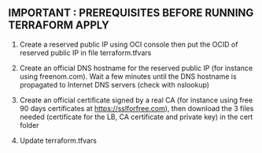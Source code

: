 ## IMPORTANT : PREREQUISITES BEFORE RUNNING TERRAFORM APPLY

1. Create a reserved public IP using OCI console
   then put the OCID of reserved public IP in file terraform.tfvars
2. Create an official DNS hostname for the reserved public IP (for instance using freenom.com). Wait a few minutes until the DNS hostname is propagated to Internet DNS servers (check with nslookup)

3. Create an official certificate signed by a real CA (for instance using free 90 days certificates at https://sslforfree.com), then download the 3 files needed (certificate for the LB, CA certificate and private key) in the cert folder
4. Update terraform.tfvars


